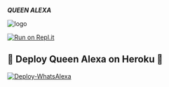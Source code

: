  
 ***QUEEN ALEXA***


![logo](https://telegra.ph/file/b373cf75c9fddb6721650.jpg)


[![Run on Repl.it](https://repl.it/badge/github/quiec/whatsAlfa)](https://replit.com/@SlChaBy/WhatsAlexa-BaileysApi)

## 💫 Deploy Queen Alexa on Heroku 💫

[![Deploy-WhatsAlexa](https://www.herokucdn.com/deploy/button.svg)](https://heroku.com/deploy?template=https://github.com/En-Cuzier/QueenAlexa-v5.0)
